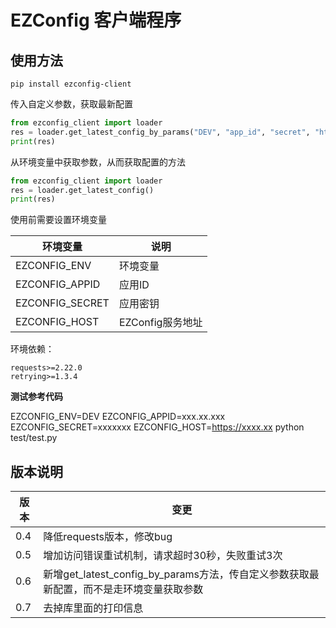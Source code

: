 # EZConfig 客户端程序

## 使用方法

```text
pip install ezconfig-client
```

传入自定义参数，获取最新配置

```python
from ezconfig_client import loader
res = loader.get_latest_config_by_params("DEV", "app_id", "secret", "https://xxxx.xxx.xxx")
print(res)
```

从环境变量中获取参数，从而获取配置的方法

```python
from ezconfig_client import loader
res = loader.get_latest_config()
print(res)
```

使用前需要设置环境变量

| 环境变量 | 说明 |
| --- | --- |
| EZCONFIG_ENV | 环境变量 |
| EZCONFIG_APPID | 应用ID |
| EZCONFIG_SECRET | 应用密钥 |
| EZCONFIG_HOST | EZConfig服务地址 |


环境依赖：

```text
requests>=2.22.0
retrying>=1.3.4
```

**测试参考代码**

EZCONFIG_ENV=DEV EZCONFIG_APPID=xxx.xx.xxx EZCONFIG_SECRET=xxxxxxx EZCONFIG_HOST=https://xxxx.xx python test/test.py

## 版本说明

| 版本  | 变更                                                        |
|-----|-----------------------------------------------------------|
| 0.4 | 降低requests版本，修改bug                                        |
| 0.5 | 增加访问错误重试机制，请求超时30秒，失败重试3次                                 |
| 0.6 | 新增get_latest_config_by_params方法，传自定义参数获取最新配置，而不是走环境变量获取参数 |
| 0.7 | 去掉库里面的打印信息                                                |

